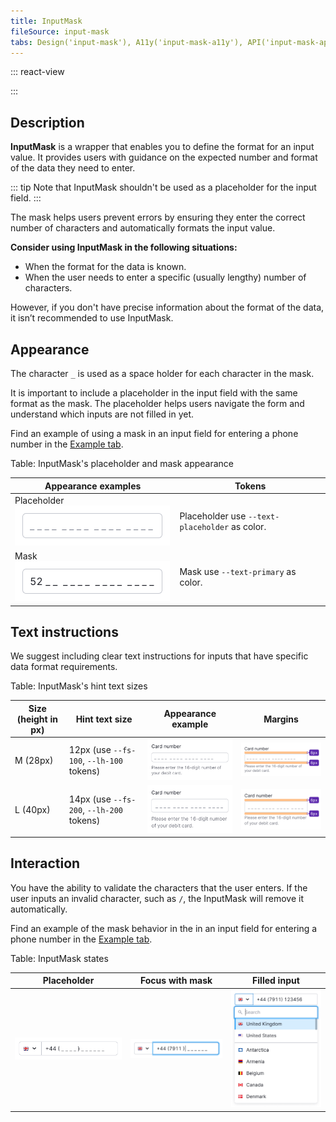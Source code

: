 ```yaml
---
title: InputMask
fileSource: input-mask
tabs: Design('input-mask'), A11y('input-mask-a11y'), API('input-mask-api'), Example('input-mask-code'), Changelog('input-mask-changelog')
---
```


::: react-view

<script lang="tsx">
import React from 'react';
import PlaygroundGeneration from '@components/PlaygroundGeneration';

import InputMask from '@semcore/ui/input-mask';

const SIZES = ['m', 'l'];
const STATES = ['normal', 'invalid', 'valid'];

const Preview = (preview) => {
  const { bool, text, select, radio } = preview('InputMask');

  const size = radio({
    key: 'size',
    defaultValue: 'm',
    label: 'Size',
    options: SIZES,
  });

  const state = select({
    key: 'state',
    defaultValue: 'normal',
    label: 'State',
    options: STATES.map((value) => ({
      name: value,
      value,
    })),
  });

  const disabled = bool({
    key: 'disabled',
    defaultValue: false,
    label: 'Disabled',
  });

  const hideMask = bool({
    key: 'hideMask',
    defaultValue: false,
    label: 'Hide mask',
  });

  const mask = text({
    key: 'mask',
    defaultValue: '9999 9999 9999 9999',
    label: 'Mask',
  });

  const placeholder = text({
    key: 'placeholder',
    defaultValue: '____ ____ ____ ____',
    label: 'Placeholder',
  });

  return (
    <InputMask size={size} state={state} w={300}>
      <InputMask.Value
        disabled={disabled}
        mask={mask}
        placeholder={placeholder}
        hideMask={hideMask}
        aria-label='InputMask example'
      />
    </InputMask>
  );
};

const App = PlaygroundGeneration(Preview);
</script>

:::

## Description

**InputMask** is a wrapper that enables you to define the format for an input value. It provides users with guidance on the expected number and format of the data they need to enter.

::: tip
Note that InputMask shouldn't be used as a placeholder for the input field.
:::

The mask helps users prevent errors by ensuring they enter the correct number of characters and automatically formats the input value.

**Consider using InputMask in the following situations:**

- When the format for the data is known.
- When the user needs to enter a specific (usually lengthy) number of characters.

However, if you don't have precise information about the format of the data, it isn’t recommended to use InputMask.

## Appearance

The character `_` is used as a space holder for each character in the mask.

It is important to include a placeholder in the input field with the same format as the mask. The placeholder helps users navigate the form and understand which inputs are not filled in yet.

Find an example of using a mask in an input field for entering a phone number in the [Example tab](/components/input-phone/input-phone-code).

Table: InputMask's placeholder and mask appearance

| Appearance examples                               | Tokens                                         |
| ------------------------------------------------- | ---------------------------------------------- |
| Placeholder ![](static/placeholder-default-2.png) | Placeholder use `--text-placeholder` as color. |
| Mask ![](static/mask-default-2.png)               | Mask use `--text-primary` as color.            |

## Text instructions

We suggest including clear text instructions for inputs that have specific data format requirements.

Table: InputMask's hint text sizes

| Size (height in px) | Hint text size                           | Appearance example                    | Margins                                      |
| ------------------- | ---------------------------------------- | ------------------------------------- | -------------------------------------------- |
| M (28px)            | 12px (use `--fs-100`, `--lh-100` tokens) | ![](static/inputmask-help-text-m.png) | ![](static/inputmask-help-text-margin-m.png) |
| L (40px)            | 14px (use `--fs-200`, `--lh-200` tokens) | ![](static/inputmask-help-text-l.png) | ![](static/inputmask-help-text-margin-l.png) |

## Interaction

You have the ability to validate the characters that the user enters. If the user inputs an invalid character, such as `/`, the InputMask will remove it automatically.

Find an example of the mask behavior in the in an input field for entering a phone number in the [Example tab](/components/input-phone/input-phone-code).

Table: InputMask states

| Placeholder                           | Focus with mask            | Filled input                |
| ------------------------------------- | -------------------------- | --------------------------- |
| ![](static/placeholder-default-1.png) | ![](static/mask-focus.png) | ![](static/mask-filled.png) |
